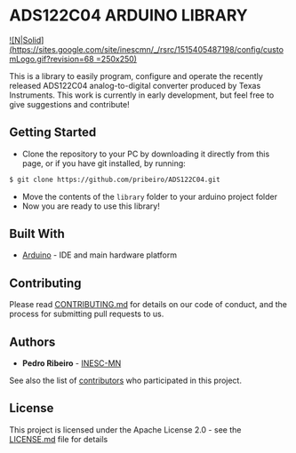 # ADS122C04 ARDUINO LIBRARY

[![N|Solid](https://sites.google.com/site/inescmn/_/rsrc/1515405487198/config/customLogo.gif?revision=68 =250x250)](http://inesc-mn.pt/)

This is a library to easily program, configure and operate the recently released ADS122C04 analog-to-digital converter produced by Texas Instruments. This work is currently in early development, but feel free to give suggestions and contribute!

## Getting Started
  - Clone the repository to your PC by downloading it directly from this page, or if you have git installed, by running:
  ```sh
$ git clone https://github.com/pribeiro/ADS122C04.git
```
  - Move the contents of the `library` folder to your arduino project folder
  - Now you are ready to use this library!

## Built With

* [Arduino](https://www.arduino.cc/) - IDE and main hardware platform

## Contributing

Please read [CONTRIBUTING.md](https://gist.github.com/PurpleBooth/b24679402957c63ec426) for details on our code of conduct, and the process for submitting pull requests to us.

## Authors

* **Pedro Ribeiro** - [INESC-MN](https://inesc-mn.pt)

See also the list of [contributors](https://github.com/your/project/contributors) who participated in this project.

## License

This project is licensed under the Apache License 2.0 - see the [LICENSE.md](LICENSE.md) file for details

